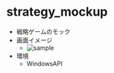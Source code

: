 # strategy_mockup

- 戦略ゲームのモック
- 画面イメージ
    - ![sample](https://user-images.githubusercontent.com/6651136/76284709-66cb8900-62e1-11ea-9c9a-00bc66a52b97.gif)
- 環境
    - WindowsAPI